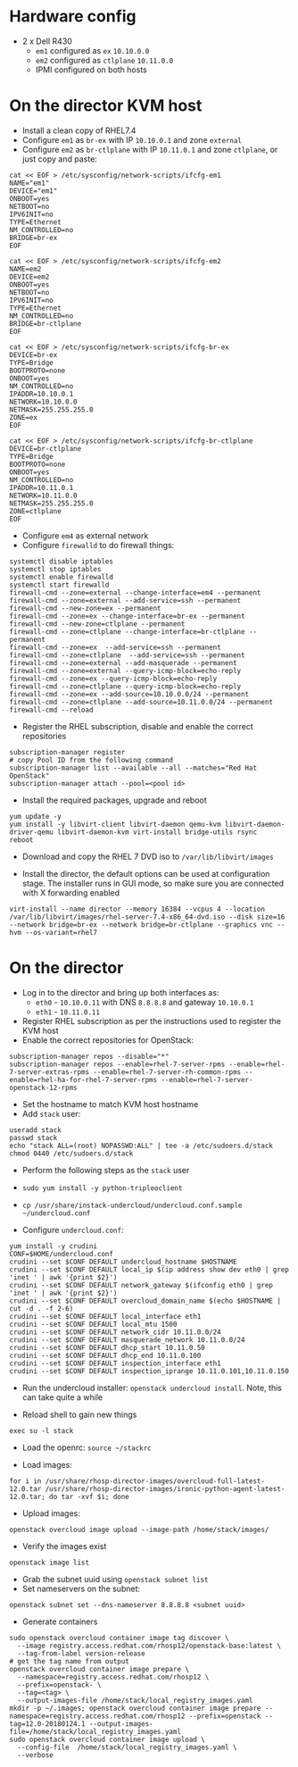# Hardware config

- 2 x Dell R430
  - `em1` configured as `ex` `10.10.0.0`
  - `em2` configured as `ctlplane` `10.11.0.0`
  - IPMI configured on both hosts

# On the director KVM host

- Install a clean copy of RHEL7.4
- Configure `em1` as `br-ex` with IP `10.10.0.1` and zone `external`
- Configure `em2` as `br-ctlplane` with IP `10.11.0.1` and zone `ctlplane`, or just copy and paste:

```
cat << EOF > /etc/sysconfig/network-scripts/ifcfg-em1
NAME="em1"
DEVICE="em1"
ONBOOT=yes
NETBOOT=no
IPV6INIT=no
TYPE=Ethernet
NM_CONTROLLED=no
BRIDGE=br-ex
EOF

cat << EOF > /etc/sysconfig/network-scripts/ifcfg-em2
NAME=em2
DEVICE=em2
ONBOOT=yes
NETBOOT=no
IPV6INIT=no
TYPE=Ethernet
NM_CONTROLLED=no
BRIDGE=br-ctlplane
EOF

cat << EOF > /etc/sysconfig/network-scripts/ifcfg-br-ex
DEVICE=br-ex
TYPE=Bridge
BOOTPROTO=none
ONBOOT=yes
NM_CONTROLLED=no
IPADDR=10.10.0.1
NETWORK=10.10.0.0
NETMASK=255.255.255.0
ZONE=ex
EOF

cat << EOF > /etc/sysconfig/network-scripts/ifcfg-br-ctlplane
DEVICE=br-ctlplane
TYPE=Bridge
BOOTPROTO=none
ONBOOT=yes
NM_CONTROLLED=no
IPADDR=10.11.0.1
NETWORK=10.11.0.0
NETMASK=255.255.255.0
ZONE=ctlplane
EOF
```

- Configure `em4` as external network
- Configure `firewalld` to do firewall things:

```
systemctl disable iptables
systemctl stop iptables
systemctl enable firewalld
systemctl start firewalld
firewall-cmd --zone=external --change-interface=em4 --permanent
firewall-cmd --zone=external --add-service=ssh --permanent
firewall-cmd --new-zone=ex --permanent
firewall-cmd --zone=ex --change-interface=br-ex --permanent
firewall-cmd --new-zone=ctlplane --permanent
firewall-cmd --zone=ctlplane --change-interface=br-ctlplane --permanent
firewall-cmd --zone=ex  --add-service=ssh --permanent
firewall-cmd --zone=ctlplane  --add-service=ssh --permanent
firewall-cmd --zone=external --add-masquerade --permanent
firewall-cmd --zone=external --query-icmp-block=echo-reply
firewall-cmd --zone=ex --query-icmp-block=echo-reply
firewall-cmd --zone=ctlplane --query-icmp-block=echo-reply
firewall-cmd --zone=ex --add-source=10.10.0.0/24 --permanent
firewall-cmd --zone=ctlplane --add-source=10.11.0.0/24 --permanent
firewall-cmd --reload
```

- Register the RHEL subscription, disable and enable the correct repositories

```
subscription-manager register
# copy Pool ID from the following command
subscription-manager list --available --all --matches="Red Hat OpenStack"
subscription-manager attach --pool=<pool id>
```

- Install the required packages, upgrade and reboot

```
yum update -y
yum install -y libvirt-client libvirt-daemon qemu-kvm libvirt-daemon-driver-qemu libvirt-daemon-kvm virt-install bridge-utils rsync
reboot
```

- Download and copy the RHEL 7 DVD iso to `/var/lib/libvirt/images`

- Install the director, the default options can be used at configuration stage. The installer runs in GUI mode, so make sure you are connected with X forwarding enabled

```
virt-install --name director --memory 16384 --vcpus 4 --location /var/lib/libvirt/images/rhel-server-7.4-x86_64-dvd.iso --disk size=16 --network bridge=br-ex --network bridge=br-ctlplane --graphics vnc --hvm --os-variant=rhel7
```

# On the director

- Log in to the director and bring up both interfaces as:
  - `eth0` - `10.10.0.11` with DNS `8.8.8.8` and gateway `10.10.0.1`
  - `eth1` - `10.11.0.11`
- Register RHEL subscription as per the instructions used to register the KVM host
- Enable the correct repositories for OpenStack:

```
subscription-manager repos --disable="*"
subscription-manager repos --enable=rhel-7-server-rpms --enable=rhel-7-server-extras-rpms --enable=rhel-7-server-rh-common-rpms --enable=rhel-ha-for-rhel-7-server-rpms --enable=rhel-7-server-openstack-12-rpms
```

- Set the hostname to match KVM host hostname
- Add `stack` user:

```
useradd stack
passwd stack
echo "stack ALL=(root) NOPASSWD:ALL" | tee -a /etc/sudoers.d/stack
chmod 0440 /etc/sudoers.d/stack
```

- Perform the following steps as the `stack` user

- `sudo yum install -y python-tripleoclient`
- `cp /usr/share/instack-undercloud/undercloud.conf.sample ~/undercloud.conf`
- Configure `undercloud.conf`:

```
yum install -y crudini
CONF=$HOME/undercloud.conf
crudini --set $CONF DEFAULT undercloud_hostname $HOSTNAME
crudini --set $CONF DEFAULT local_ip $(ip address show dev eth0 | grep 'inet ' | awk '{print $2}')
crudini --set $CONF DEFAULT network_gateway $(ifconfig eth0 | grep 'inet ' | awk '{print $2}')
crudini --set $CONF DEFAULT overcloud_domain_name $(echo $HOSTNAME | cut -d . -f 2-6)
crudini --set $CONF DEFAULT local_interface eth1
crudini --set $CONF DEFAULT local_mtu 1500
crudini --set $CONF DEFAULT network_cidr 10.11.0.0/24
crudini --set $CONF DEFAULT masquerade_network 10.11.0.0/24
crudini --set $CONF DEFAULT dhcp_start 10.11.0.50
crudini --set $CONF DEFAULT dhcp_end 10.11.0.100
crudini --set $CONF DEFAULT inspection_interface eth1
crudini --set $CONF DEFAULT inspection_iprange 10.11.0.101,10.11.0.150
```

- Run the undercloud installer: `openstack undercloud install`. Note, this can take quite a while

- Reload shell to gain new things

```
exec su -l stack
```

- Load the openrc: `source ~/stackrc`

- Load images:

```
for i in /usr/share/rhosp-director-images/overcloud-full-latest-12.0.tar /usr/share/rhosp-director-images/ironic-python-agent-latest-12.0.tar; do tar -xvf $i; done
```

- Upload images:

```
openstack overcloud image upload --image-path /home/stack/images/
```

- Verify the images exist

```
openstack image list
```

- Grab the subnet uuid using `openstack subnet list`
- Set nameservers on the subnet:

```
openstack subnet set --dns-nameserver 8.8.8.8 <subnet uuid>
```

- Generate containers

```
sudo openstack overcloud container image tag discover \
  --image registry.access.redhat.com/rhosp12/openstack-base:latest \
  --tag-from-label version-release
# get the tag name from output
openstack overcloud container image prepare \
  --namespace=registry.access.redhat.com/rhosp12 \
  --prefix=openstack- \
  --tag=<tag> \
  --output-images-file /home/stack/local_registry_images.yaml
mkdir -p ~/.images; openstack overcloud container image prepare --namespace=registry.access.redhat.com/rhosp12 --prefix=openstack --tag=12.0-20180124.1 --output-images-file=/home/stack/local_registry_images.yaml
sudo openstack overcloud container image upload \
  --config-file  /home/stack/local_registry_images.yaml \
  --verbose
```

